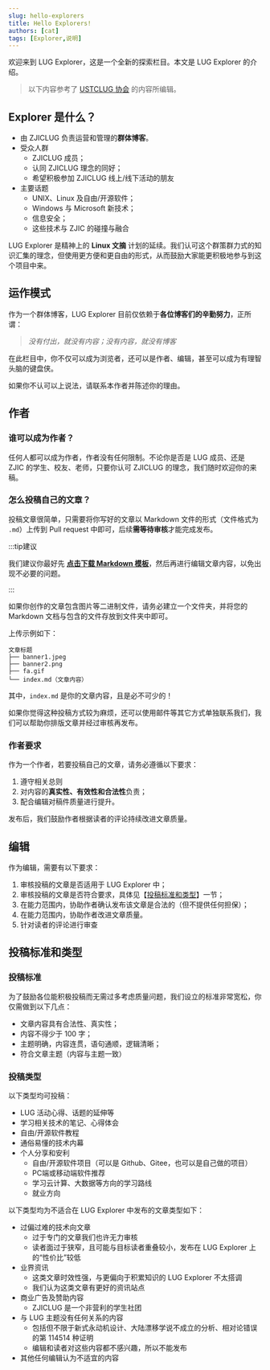 ```yaml
---
slug: hello-explorers
title: Hello Explorers!
authors: [cat]
tags: [Explorer,说明]
---
```


欢迎来到 LUG Explorer，这是一个全新的探索栏目。本文是 LUG Explorer 的介绍。

> 以下内容参考了 [USTCLUG 协会](https://lug.ustc.edu.cn/planet/2018/08/hello-lug-planet/) 的内容所编辑。

## Explorer 是什么？

- 由 ZJICLUG 负责运营和管理的**群体博客**。
- 受众人群
  - ZJICLUG 成员；
  - 认同 ZJICLUG 理念的同好；
  - 希望积极参加 ZJICLUG 线上/线下活动的朋友
- 主要话题
  - UNIX、Linux 及自由/开源软件；
  - Windows 与 Microsoft 新技术；
  - 信息安全；
  - 这些技术与 ZJIC 的碰撞与融合
  
LUG Explorer 是精神上的 **Linux 文摘** 计划的延续。我们认可这个群策群力式的知识汇集的理念，但使用更方便和更自由的形式，从而鼓励大家能更积极地参与到这个项目中来。

## 运作模式

作为一个群体博客，LUG Explorer 目前仅依赖于**各位博客们的辛勤努力**，正所谓：

> *没有付出，就没有内容；没有内容，就没有博客*

在此栏目中，你不仅可以成为浏览者，还可以是作者、编辑，甚至可以成为有理智头脑的键盘侠。

如果你不认可以上说法，请联系本作者并陈述你的理由。

## 作者

### 谁可以成为作者？

任何人都可以成为作者，作者没有任何限制。不论你是否是 LUG 成员、还是 ZJIC 的学生、校友、老师，只要你认可 ZJICLUG 的理念，我们随时欢迎你的来稿。

### 怎么投稿自己的文章？

投稿文章很简单，只需要将你写好的文章以 Markdown 文件的形式（文件格式为 `.md`）上传到 Pull request 中即可，后续**需等待审核**才能完成发布。

:::tip建议

我们建议你最好先 **[点击下载 Markdown 模板](blog/discover/_md.template)**，然后再进行编辑文章内容，以免出现不必要的问题。

:::

如果你创作的文章包含图片等二进制文件，请务必建立一个文件夹，并将您的 Markdown 文档与包含的文件存放到文件夹中即可。

上传示例如下：

```
文章标题
├── banner1.jpeg
├── banner2.png
├── fa.gif
└── index.md（文章内容）
```

其中，`index.md` 是你的文章内容，且是必不可少的！

如果你觉得这种投稿方式较为麻烦，还可以使用邮件等其它方式单独联系我们，我们可以帮助你排版文章并经过审核再发布。

### 作者要求

作为一个作者，若要投稿自己的文章，请务必遵循以下要求：

1. 遵守相关总则
1. 对内容的**真实性、有效性和合法性**负责；
1. 配合编辑对稿件质量进行提升。

发布后，我们鼓励作者根据读者的评论持续改进文章质量。

## 编辑

作为编辑，需要有以下要求：

1. 审核投稿的文章是否适用于 LUG Explorer 中；
2. 审核投稿的文章是否符合要求，具体见【[投稿标准和类型](#投稿标准与类型)】一节；
3. 在能力范围内，协助作者确认发布该文章是合法的（但不提供任何担保）；
4. 在能力范围内，协助作者改进文章质量。
5. 针对读者的评论进行审查

## 投稿标准和类型

### 投稿标准

为了鼓励各位能积极投稿而无需过多考虑质量问题，我们设立的标准非常宽松，你仅需做到以下几点：

- 文章内容具有合法性、真实性；
- 内容不得少于 100 字；
- 主题明确，内容连贯，语句通顺，逻辑清晰；
- 符合文章主题（内容与主题一致）

### 投稿类型

以下类型均可投稿：

- LUG 活动心得、话题的延伸等
- 学习相关技术的笔记、心得体会
- 自由/开源软件教程
- 通俗易懂的技术内幕
- 个人分享和安利
  - 自由/开源软件项目（可以是 Github、Gitee，也可以是自己做的项目）
  - PC端或移动端软件推荐
  - 学习云计算、大数据等方向的学习路线
  - 就业方向

以下类型均为不适合在 LUG Explorer 中发布的文章类型如下：

- 过偏过难的技术向文章
  - 过于专门的文章我们也许无力审核
  - 读者面过于狭窄，且可能与目标读者重叠较小，发布在 LUG Explorer 上的“性价比”较低
- 业界资讯
  - 这类文章时效性强，与更偏向于积累知识的 LUG Explorer 不太搭调
  - 我们认为这类文章有更好的资讯站点
- 商业广告及赞助内容
  - ZJICLUG 是一个非营利的学生社团
- 与 LUG 主题没有任何关系的内容
  - 包括但不限于新式永动机设计、大陆漂移学说不成立的分析、相对论错误的第 114514 种证明
  - 编辑和读者对这些内容都不感兴趣，所以不能发布
- 其他任何编辑认为不适宜的内容